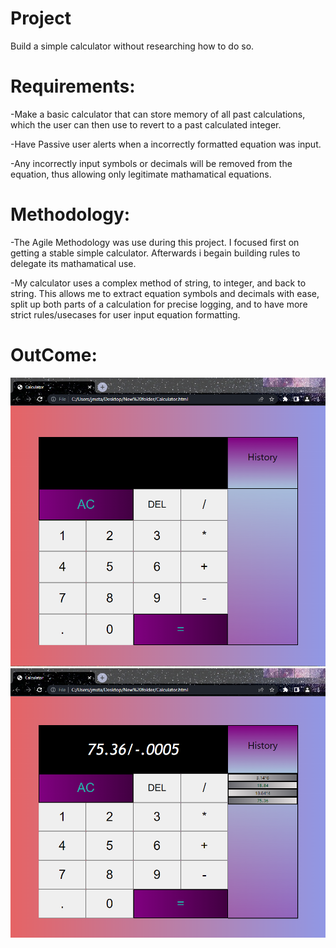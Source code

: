 # Project
Build a simple calculator without researching how to do so.

# Requirements:

  -Make a basic calculator that can store memory of all past calculations, which the user can then use to revert to a past calculated integer.                           
  
  -Have Passive user alerts when a incorrectly formatted equation was input.
  
  -Any incorrectly input symbols or decimals will be removed from the equation, thus allowing only legitimate mathamatical equations.


# Methodology:

  -The Agile Methodology was use during this project. I focused first on getting a stable simple calculator. Afterwards i begain building rules to delegate its mathamatical use. 
  
  -My calculator uses a complex method of string, to integer, and back to string. This allows me to extract equation symbols and decimals with ease, split up both parts     of a calculation for precise logging, and to have more strict rules/usecases for user input equation formatting. 

# OutCome:
<img src="Images/Calculator capture.png" width= "800" >
<br>
<img src="Images/Calculator (action) capture.png" width= "800" >

